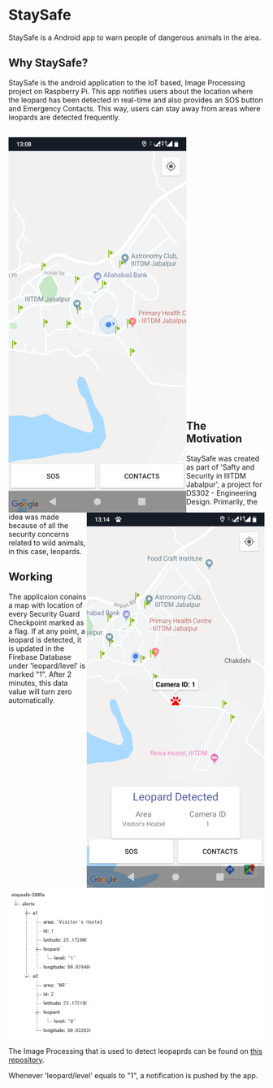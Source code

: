# StaySafe 

StaySafe is a Android app to warn people of dangerous animals in the area.

## Why StaySafe?

StaySafe is the android application to the IoT based, Image Processing project on Raspberry Pi. This app notifies users about the location where the leopard has been detected in real-time and also provides an SOS button and Emergency Contacts. This way, users can stay away from areas where leopards are detected frequently.
 
<p align = "center"> <br/>
<img align="left" src="images/main_screen.png" alt="Main Screen" width="350px" height="739px">
<img align="right" src="images/leopard_detected.png" alt="Leopard Detected" width="350px" height="739px">
<br/><br/><br/><br/><br/><br/><br/><br/><br/><br/><br/><br/><br/><br/><br/><br/><br/><br/><br/><br/><br/><br/><br/><br/><br/><br/><br/><br/><br/><br/><br/></p>

## The Motivation
StaySafe was created as part of 'Safty and Security in IIITDM Jabalpur', a project for DS302 - Engineering Design. Primarily, the idea was made because of all the security concerns related to wild animals, in this case, leopards.

## Working
The applicaion conains a map with location of every Security Guard Checkpoint marked as a flag. If at any point, a leopard is detected, it is updated in the Firebase Database under 'leopard/level' is marked "1". After 2 minutes, this data value will turn zero automatically.

<p align = "center"> <br/>
<img align="center" src="images/database.png" alt="Database">
<br/>
 
 The Image Processing that is used to detect leopaprds can be found on [this repository](https://github.com/arnav-deep/leopard-detection).

Whenever 'leopard/level' equals to "1", a notification is pushed by the app.
